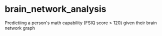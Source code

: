 # brain_network_analysis
Predictiing a person's math capability (FSIQ score > 120) given their brain network graph
